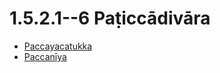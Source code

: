 # 1.5.2.1--6 Paṭiccādivāra

* [Paccayacatukka](1.5.2.1--6/Paccayacatukka.md)
* [Paccanīya](1.5.2.1--6/Paccaniya.md)

